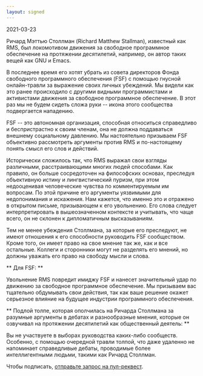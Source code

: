```yaml
--- 
layout: signed 
---
```


2021-03-23

Ричард Мэттью Столлман (Richard Matthew Stallman), известный как RMS, был
локомотивом движения за свободное программное обеспечение на протяжении
десятилетий, например, он автор таких вещей как GNU и Emacs.

В последнее время его хотят убрать из совета директоров Фонда свободного
программного обеспечения (FSF) с помощью гнусной онлайн-травли за выражение
своих личных убеждений.  Мы видели как это ранее происходило с другими видными
программистами и активистами движения за свободное программное обеспечение.  В
этот раз мы не будем сидеть сложа руки -- икона этого сообщества подвергается
нападению.

FSF -- это автономная организация, способная относиться справедливо и
беспристрастно к своим членам, она не должна поддаваться внешнему социальному
давлению. Мы настоятельно призываем FSF объективно рассмотреть аргументы против
RMS и по-настоящему понять смысл его слов и действий.

Исторически сложилось так, что RMS выражал свои взгляды различными,
расстраивающими многих людей способами. Как правило, он больше сосредоточен на
философских основах, преследуя объективную истину и лингвистический пуризм, при
этом недооценивая человеческие чувства по комментируемым им вопросам. По этой
причине его аргументы уязвимыми для недопонимания и искажения. Нам кажется, что
именно это и отражено в открытом письме, призывающем к его увольнению.  Его
слова следует интерпретировать в вышеозначенном контексте и учитывать, что чаще
всего, он не склонен к дипломатичным высказываниям.

Тем не менее убеждения Столлмана, за которые его преследуют, не имеют отношения
к его способности руководить FSF сообществом. Кроме того, он имеет право на
свое мнение так же, как и все остальные. Коллеги и сторонники могут не
разделять его мнений, но должны уважать его право на свободу мысли и слова.

** Для FSF: **

Увольнение RMS повредит имиджу FSF и нанесет значительный удар по движению за
свободное программное обеспечение. Мы призываем вас тщательно обдумывать свои
действия, так как ваше решение окажет серьезное влияние на будущее индустрии
программного обеспечения.

** Подлой толпе, которая ополчилась на Ричарда Столлмана за разумные аргументы
в дебатах и разнообразные мнения, которые он озвучивал на протяжении
десятилетий как общественный деятель: **
    
Вы не участвуете в выборах руководства каких-либо сообществ. Особенно, с
помощью очередной травли толпой, что даже удаленно не напоминает справедливые
дебаты, проводимые более интеллигентными людьми, такими как Ричард Столлман.

Чтобы подписать, [отправьте запрос на пул-реквест](https://github.com/rms-support-letter/rms-support-letter.github.io/pulls).
